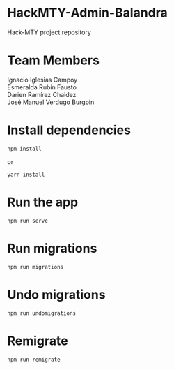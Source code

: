 # HackMTY-Admin-Balandra
Hack-MTY project repository

# Team Members
Ignacio Iglesias Campoy <br/>
Esmeralda Rubín Fausto <br/>
Darien Ramírez Chaidez <br/>
José Manuel Verdugo Burgoin <br/>

# Install dependencies

```
npm install
```

or

```
yarn install
```

# Run the app

```
npm run serve
```

# Run migrations

```
npm run migrations
```

# Undo migrations

```
npm run undomigrations
```

# Remigrate

```
npm run remigrate
```

